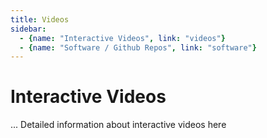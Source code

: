 ```yaml
---
title: Videos
sidebar: 
  - {name: "Interactive Videos", link: "videos"}
  - {name: "Software / Github Repos", link: "software"}
---
```


# Interactive Videos

... Detailed information about interactive videos here